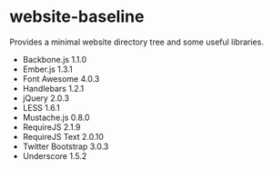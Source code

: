 website-baseline
================

Provides a minimal website directory tree and some useful libraries.

* Backbone.js 1.1.0
* Ember.js 1.3.1
* Font Awesome 4.0.3
* Handlebars 1.2.1
* jQuery 2.0.3
* LESS 1.6.1
* Mustache.js 0.8.0
* RequireJS 2.1.9
* RequireJS Text 2.0.10
* Twitter Bootstrap 3.0.3
* Underscore 1.5.2

